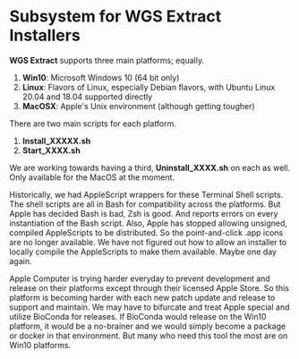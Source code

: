 # Subsystem for WGS Extract Installers

**WGS Extract** supports three main platforms; equally.
1. **Win10**: Microsoft Windows 10 (64 bit only)
1. **Linux**: Flavors of Linux, especially Debian flavors, with Ubuntu Linux 20.04 and 18.04 supported directly
1. **MacOSX**: Apple's Unix environment (although getting tougher)

There are two main scripts for each platform.
1. **Install_XXXXX.sh**
1. **Start_XXXX.sh**

We are working towards having a third, **Uninstall_XXXX.sh** on each as well. Only available for the MacOS at the moment. 

Historically, we had AppleScript wrappers for these Terminal Shell scripts.  The shell scripts are all in Bash for compatibility across the platforms.  But Apple has decided Bash is bad, 
Zsh is good. And reports errors on every instantiation of the Bash script.  Also, Apple has stopped allowing unsigned, compiled AppleScripts to be distributed. So the point-and-click
.app icons are no longer available. We have not figured out how to allow an installer to locally compile the AppleScripts to make them available.  Maybe one day again.

Apple Computer is trying harder everyday to prevent development and release on their platforms except through their licensed Apple Store.
So this platform is becoming harder with each new patch update and release to support and maintain. We may have to bifurcate and treat Apple special and utilize BioConda
for releases.  If BioConda would release on the Win10 platform, it would be a no-brainer and we would simply become a package or docker in that environment. But many who need this tool 
the most are on Win10 platforms.

